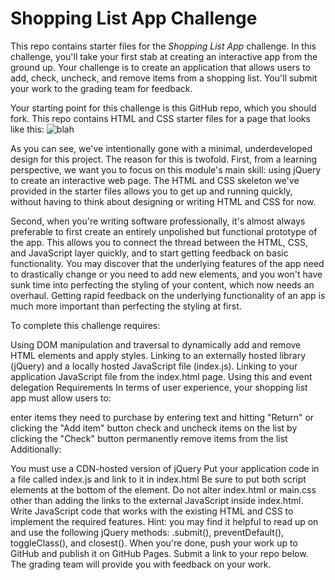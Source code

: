 # Shopping List App Challenge

This repo contains starter files for the *Shopping List App* challenge.
In this challenge, you'll take your first stab at creating an interactive app from the ground up. Your challenge is to create an application that allows users to add, check, uncheck, and remove items from a shopping list. You'll submit your work to the grading team for feedback.

Your starting point for this challenge is this GitHub repo, which you should fork. This repo contains HTML and CSS starter files for a page that looks like this:
![blah](https://tf-curricula-prod.s3.amazonaws.com/curricula/c92a62a2-4d92-4e09-953e-1255f1e7fa19/ei-int-apps-v3/assets2/int_web_apps_event_handlers/shopping-list-screenshot.png "Lblah")

As you can see, we've intentionally gone with a minimal, underdeveloped design for this project. The reason for this is twofold. First, from a learning perspective, we want you to focus on this module's main skill: using jQuery to create an interactive web page. The HTML and CSS skeleton we've provided in the starter files allows you to get up and running quickly, without having to think about designing or writing HTML and CSS for now.

Second, when you're writing software professionally, it's almost always preferable to first create an entirely unpolished but functional prototype of the app. This allows you to connect the thread between the HTML, CSS, and JavaScript layer quickly, and to start getting feedback on basic functionality. You may discover that the underlying features of the app need to drastically change or you need to add new elements, and you won't have sunk time into perfecting the styling of your content, which now needs an overhaul. Getting rapid feedback on the underlying functionality of an app is much more important than perfecting the styling at first.

To complete this challenge requires:

Using DOM manipulation and traversal to dynamically add and remove HTML elements and apply styles.
Linking to an externally hosted library (jQuery) and a locally hosted JavaScript file (index.js).
Linking to your application JavaScript file from the index.html page.
Using this and event delegation
Requirements
In terms of user experience, your shopping list app must allow users to:

enter items they need to purchase by entering text and hitting "Return" or clicking the "Add item" button
check and uncheck items on the list by clicking the "Check" button
permanently remove items from the list
Additionally:

You must use a CDN-hosted version of jQuery
Put your application code in a file called index.js and link to it in index.html
Be sure to put both script elements at the bottom of the <body> element.
Do not alter index.html or main.css other than adding the links to the external JavaScript inside index.html. Write JavaScript code that works with the existing HTML and CSS to implement the required features.
Hint: you may find it helpful to read up on and use the following jQuery methods: .submit(), preventDefault(), toggleClass(), and closest().
When you're done, push your work up to GitHub and publish it on GitHub Pages. Submit a link to your repo below. The grading team will provide you with feedback on your work.